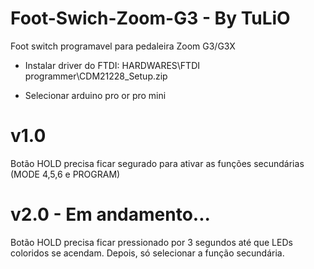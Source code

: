 # Foot-Swich-Zoom-G3 - By TuLiO
 Foot switch programavel para pedaleira Zoom G3/G3X
 
- Instalar driver do FTDI: HARDWARES\FTDI programmer\CDM21228_Setup.zip

- Selecionar arduino pro or pro mini

# v1.0

Botão HOLD precisa ficar segurado para ativar as funções secundárias (MODE 4,5,6 e PROGRAM)

# v2.0 - Em andamento...

Botão HOLD precisa ficar pressionado por 3 segundos até que LEDs coloridos se acendam.
Depois, só selecionar a função secundária.
